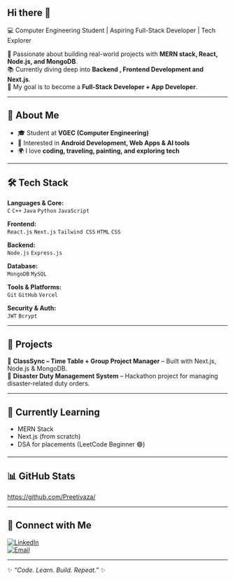 ## Hi there 👋
💻 Computer Engineering Student | Aspiring Full-Stack Developer | Tech Explorer

🌟 Passionate about building real-world projects with **MERN stack, React, Node.js, and MongoDB**.  
📚 Currently diving deep into **Backend , Frontend Development and Next.js**.  
🎯 My goal is to become a **Full-Stack Developer + App Developer**.  

---

## 🚀 About Me  
- 🎓 Student at **VGEC (Computer Engineering)**    
- 📱 Interested in **Android Development, Web Apps & AI tools**  
- 🌍 I love **coding, traveling, painting, and exploring tech**  

---

## 🛠️ Tech Stack  

**Languages & Core:**  
`C` `C++` `Java` `Python` `JavaScript`

**Frontend:**  
`React.js` `Next.js` `Tailwind CSS` `HTML` `CSS`

**Backend:**  
`Node.js` `Express.js`

**Database:**  
`MongoDB` `MySQL`

**Tools & Platforms:**  
`Git` `GitHub` `Vercel` 

**Security & Auth:**  
`JWT` `Bcrypt` 

---

## 📌 Projects    
🔹 **ClassSync – Time Table + Group Project Manager** – Built with Next.js, Node.js & MongoDB.  
🔹 **Disaster Duty Management System** – Hackathon project for managing disaster-related duty orders.  


---

## 🌱 Currently Learning  
- MERN Stack
- Next.js (from scratch)  
- DSA for placements (LeetCode Beginner 🟢)  

---

## 📊 GitHub Stats  
https://github.com/Preetivaza/

---

## 🔗 Connect with Me  
[![LinkedIn](https://img.shields.io/badge/LinkedIn-PreetiVaza-blue?style=flat&logo=linkedin)](https://www.linkedin.com/)  
[![Email](https://img.shields.io/badge/Email-preetivaza@example.com-red?style=flat&logo=gmail)](mailto:preetivaza@example.com)  

---
✨ _“Code. Learn. Build. Repeat.”_ ✨

